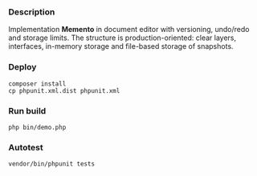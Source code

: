 ### Description

Implementation **Memento** in document editor with versioning, undo/redo and storage limits. 
The structure is production-oriented: clear layers, interfaces, in-memory storage and file-based storage of snapshots.

### Deploy
```
composer install
cp phpunit.xml.dist phpunit.xml
```

### Run build
```
php bin/demo.php
```

### Autotest
```
vendor/bin/phpunit tests
```